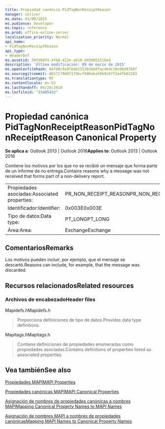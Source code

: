 ```yaml
---
title: Propiedad canónica PidTagNonReceiptReason
manager: soliver
ms.date: 03/09/2015
ms.audience: Developer
ms.topic: reference
ms.prod: office-online-server
localization_priority: Normal
api_name:
- PidTagNonReceiptReason
api_type:
- HeaderDef
ms.assetid: 39fd9df4-4fb8-412e-a610-d450051516ed
description: 'Última modificación: 09 de marzo de 2015'
ms.openlocfilehash: 64f98c8a9f8ab515393bb0fac4bdc10e98d9760f
ms.sourcegitcommit: 8657170d071f9bcf680aba50b9c07f2a4fb82283
ms.translationtype: MT
ms.contentlocale: es-ES
ms.lasthandoff: 04/28/2019
ms.locfileid: "33405432"
---
```

# <a name="pidtagnonreceiptreason-canonical-property"></a><span data-ttu-id="f9d05-103">Propiedad canónica PidTagNonReceiptReason</span><span class="sxs-lookup"><span data-stu-id="f9d05-103">PidTagNonReceiptReason Canonical Property</span></span>

  
  
<span data-ttu-id="f9d05-104">**Se aplica a**: Outlook 2013 | Outlook 2016</span><span class="sxs-lookup"><span data-stu-id="f9d05-104">**Applies to**: Outlook 2013 | Outlook 2016</span></span> 
  
<span data-ttu-id="f9d05-105">Contiene los motivos por los que no se recibió un mensaje que forma parte de un informe de no entrega.</span><span class="sxs-lookup"><span data-stu-id="f9d05-105">Contains reasons why a message was not received that forms part of a non-delivery report.</span></span>
  
|||
|:-----|:-----|
|<span data-ttu-id="f9d05-106">Propiedades asociadas:</span><span class="sxs-lookup"><span data-stu-id="f9d05-106">Associated properties:</span></span>  <br/> |<span data-ttu-id="f9d05-107">PR_NON_RECEIPT_REASON</span><span class="sxs-lookup"><span data-stu-id="f9d05-107">PR_NON_RECEIPT_REASON</span></span>  <br/> |
|<span data-ttu-id="f9d05-108">Identificador:</span><span class="sxs-lookup"><span data-stu-id="f9d05-108">Identifier:</span></span>  <br/> |<span data-ttu-id="f9d05-109">0x003E</span><span class="sxs-lookup"><span data-stu-id="f9d05-109">0x003E</span></span>  <br/> |
|<span data-ttu-id="f9d05-110">Tipo de datos:</span><span class="sxs-lookup"><span data-stu-id="f9d05-110">Data type:</span></span>  <br/> |<span data-ttu-id="f9d05-111">PT_LONG</span><span class="sxs-lookup"><span data-stu-id="f9d05-111">PT_LONG</span></span>  <br/> |
|<span data-ttu-id="f9d05-112">Área:</span><span class="sxs-lookup"><span data-stu-id="f9d05-112">Area:</span></span>  <br/> |<span data-ttu-id="f9d05-113">Exchange</span><span class="sxs-lookup"><span data-stu-id="f9d05-113">Exchange</span></span>  <br/> |
   
## <a name="remarks"></a><span data-ttu-id="f9d05-114">Comentarios</span><span class="sxs-lookup"><span data-stu-id="f9d05-114">Remarks</span></span>

<span data-ttu-id="f9d05-115">Los motivos pueden incluir, por ejemplo, que el mensaje se descartó.</span><span class="sxs-lookup"><span data-stu-id="f9d05-115">Reasons can include, for example, that the message was discarded.</span></span>
  
## <a name="related-resources"></a><span data-ttu-id="f9d05-116">Recursos relacionados</span><span class="sxs-lookup"><span data-stu-id="f9d05-116">Related resources</span></span>

### <a name="header-files"></a><span data-ttu-id="f9d05-117">Archivos de encabezado</span><span class="sxs-lookup"><span data-stu-id="f9d05-117">Header files</span></span>

<span data-ttu-id="f9d05-118">Mapidefs.h</span><span class="sxs-lookup"><span data-stu-id="f9d05-118">Mapidefs.h</span></span>
  
> <span data-ttu-id="f9d05-119">Proporciona definiciones de tipo de datos.</span><span class="sxs-lookup"><span data-stu-id="f9d05-119">Provides data type definitions.</span></span>
    
<span data-ttu-id="f9d05-120">Mapitags.h</span><span class="sxs-lookup"><span data-stu-id="f9d05-120">Mapitags.h</span></span>
  
> <span data-ttu-id="f9d05-121">Contiene definiciones de propiedades enumeradas como propiedades asociadas.</span><span class="sxs-lookup"><span data-stu-id="f9d05-121">Contains definitions of properties listed as associated properties.</span></span>
    
## <a name="see-also"></a><span data-ttu-id="f9d05-122">Vea también</span><span class="sxs-lookup"><span data-stu-id="f9d05-122">See also</span></span>



[<span data-ttu-id="f9d05-123">Propiedades MAPI</span><span class="sxs-lookup"><span data-stu-id="f9d05-123">MAPI Properties</span></span>](mapi-properties.md)
  
[<span data-ttu-id="f9d05-124">Propiedades canónicas MAPI</span><span class="sxs-lookup"><span data-stu-id="f9d05-124">MAPI Canonical Properties</span></span>](mapi-canonical-properties.md)
  
[<span data-ttu-id="f9d05-125">Asignación de nombres de propiedades canónicas a nombres MAPI</span><span class="sxs-lookup"><span data-stu-id="f9d05-125">Mapping Canonical Property Names to MAPI Names</span></span>](mapping-canonical-property-names-to-mapi-names.md)
  
[<span data-ttu-id="f9d05-126">Asignación de nombres MAPI a nombres de propiedades canónicas</span><span class="sxs-lookup"><span data-stu-id="f9d05-126">Mapping MAPI Names to Canonical Property Names</span></span>](mapping-mapi-names-to-canonical-property-names.md)

